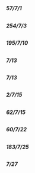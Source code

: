 

## 
##### 57/7/1





## 
##### 254/7/3





## 
##### 195/7/10





## 
##### 7/13





## 
##### 7/13





## 
##### 2/7/15





## 
##### 62/7/15





## 
##### 60/7/22





## 
##### 183/7/25





## 
##### 7/27



